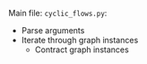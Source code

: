 Main file: `cyclic_flows.py`:
* Parse arguments
* Iterate through graph instances
    * Contract graph instances
